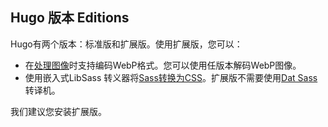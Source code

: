 ## Hugo 版本 Editions

Hugo有两个版本：标准版和扩展版。使用扩展版，您可以：

- 在[处理图像][processing images]时支持编码WebP格式。您可以使用任版本解码WebP图像。
- 使用嵌入式LibSass 转义器将[Sass转换为CSS][Transpile Sass to CSS]。扩展版不需要使用[Dat Sass][Dart Sass]转译机。
  
我们建议您安装扩展版。

[dart sass]: /hugo-pipes/transpile-sass-to-css/#dart-sass
[processing images]: /content-management/image-processing/
[transpile sass to css]: /hugo-pipes/transpile-sass-to-css/
